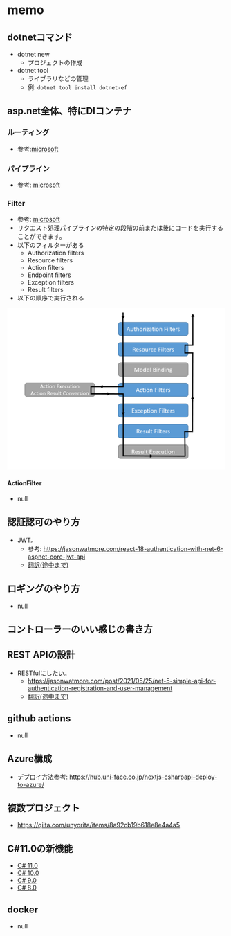 # memo

## dotnetコマンド

- dotnet new
  - プロジェクトの作成
- dotnet tool
  - ライブラリなどの管理
  - 例: `dotnet tool install dotnet-ef`


##  asp.net全体、特にDIコンテナ

### ルーティング

- 参考:[microsoft](https://learn.microsoft.com/ja-jp/aspnet/core/fundamentals/routing?view=aspnetcore-7.0)

### パイプライン

- 参考: [microsoft](https://learn.microsoft.com/ja-jp/aspnet/core/fundamentals/middleware/?view=aspnetcore-7.0)

### Filter

- 参考: [microsoft](https://learn.microsoft.com/en-us/aspnet/core/mvc/controllers/filters?view=aspnetcore-7.0)
- リクエスト処理パイプラインの特定の段階の前または後にコードを実行することができます。
- 以下のフィルターがある
  - Authorization filters
  - Resource filters
  - Action filters
  - Endpoint filters
  - Exception filters
  - Result filters
- 以下の順序で実行される

![](images/2023-04-17-13-18-16.png)

#### ActionFilter

- null

## 認証認可のやり方

- JWT。
  - 参考: https://jasonwatmore.com/react-18-authentication-with-net-6-aspnet-core-jwt-api
  - [翻訳(途中まで)](dotnet6.0_JWT_Authentication_Tutorial_with_Example_API.md)

## ロギングのやり方

- null

## コントローラーのいい感じの書き方

## REST APIの設計

- RESTfulにしたい。
  - https://jasonwatmore.com/post/2021/05/25/net-5-simple-api-for-authentication-registration-and-user-management
  - [翻訳(途中まで)](simple_API_for_authentication_registration_and_user_management.md)

## github actions

- null

## Azure構成

- デプロイ方法参考: https://hub.uni-face.co.jp/nextjs-csharpapi-deploy-to-azure/

## 複数プロジェクト

- https://qiita.com/unyorita/items/8a92cb19b618e8e4a4a5

## C#11.0の新機能

- [C# 11.0](https://learn.microsoft.com/ja-jp/dotnet/csharp/whats-new/csharp-11)
- [C# 10.0](https://learn.microsoft.com/ja-jp/dotnet/csharp/whats-new/csharp-10)
- [C# 9.0](https://learn.microsoft.com/ja-jp/dotnet/csharp/whats-new/csharp-9)
- [C# 8.0](https://learn.microsoft.com/ja-jp/dotnet/csharp/whats-new/csharp-8)

## docker

- null